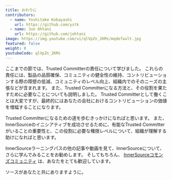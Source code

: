 ```yaml
---
title: おわりに
contributors:
  - name: Yoshitake Kobayashi
    url: https://github.com/ystk
  - name: Jun Ohtani
    url: https://github.com/johtani
image: https://img.youtube.com/vi/qlVpZn_2KMs/mqdefault.jpg
featured: false
weight: 8
youtubeCode: qlVpZn_2KMs
---
```

<div class="paragraph">
<p>ここまでの節では、Trusted Committerの責任について学びました。
これらの責任には、製品の品質確保、コミュニティの健全性の維持、コントリビューションする際の障壁の低減、コミュニティのレベル向上、組織内でのそのニーズの主張などが含まれます。
また、Trusted Committerになる方法と、その役割を果たすために必要なことについても説明しました。
Trusted Committerとして働くことは大変ですが、最終的にはあなたの会社におけるコントリビューションの価値を増幅することになります。</p>
</div>
<div class="paragraph">
<p>Trusted Committerになるための道を歩むきっかけになればと思います。
また、InnerSourceのイニシアティブを成功させるために、有能なTrusted Committerがいることの重要性と、この役割に必要な権限レベルについて、組織が理解する助けになればと思います。</p>
</div>
<div class="paragraph">
<p>InnerSourceラーニングパスの他の記事や動画を見て、InnerSourceについて、さらに学んでみることをお勧めします。
そしてもちろん、 <a href="http://www.innersourcecommons.org/">InnerSourceコモンズコミュニティ</a> は、あなたをとても歓迎しています。</p>
</div>
<div class="paragraph">
<p>ソースがあなたと共にありますように。</p>
</div>
<!--- This file autogenerated from https://github.com/InnerSourceCommons/InnerSourceLearningPath/blob/main/scripts -->
